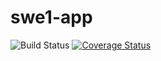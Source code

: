 # swe1-app
![Build Status](https://app.travis-ci.com/wh2291/swe1-app.svg?branch=master)
[![Coverage Status](https://coveralls.io/repos/github/wh2291/swe1-app/badge.svg?branch=master)](https://coveralls.io/github/wh2291/swe1-app?branch=master)
